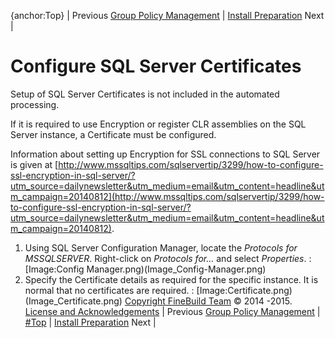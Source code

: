 {anchor:Top}
| Previous [Group Policy Management](Group-Policy-Management) | [Install Preparation](Documentation#InstallPreparation) Next |
# Configure SQL Server Certificates
Setup of SQL Server Certificates is not included in the automated processing.

If it is required to use Encryption or register CLR assemblies on the SQL Server instance, a Certificate must be configured.  

Information about setting up Encryption for SSL connections to SQL Server is given at [http://www.mssqltips.com/sqlservertip/3299/how-to-configure-ssl-encryption-in-sql-server/?utm_source=dailynewsletter&utm_medium=email&utm_content=headline&utm_campaign=20140812](http://www.mssqltips.com/sqlservertip/3299/how-to-configure-ssl-encryption-in-sql-server/?utm_source=dailynewsletter&utm_medium=email&utm_content=headline&utm_campaign=20140812).

1) Using SQL Server Configuration Manager, locate the _Protocols for MSSQLSERVER_.  Right-click on _Protocols for…_ and select _Properties_.
: [Image:Config Manager.png)(Image_Config-Manager.png)
2) Specify the Certificate details as required for the specific instance.  It is normal that no certificates are required.
: [Image:Certificate.png)(Image_Certificate.png)
[Copyright FineBuild Team](Copyright-FineBuild-Team) © 2014 -2015.  [License and Acknowledgements](License-and-Acknowledgements)
| Previous [Group Policy Management](Group-Policy-Management) | [#Top](#Top) | [Install Preparation](Documentation#InstallPreparation) Next |